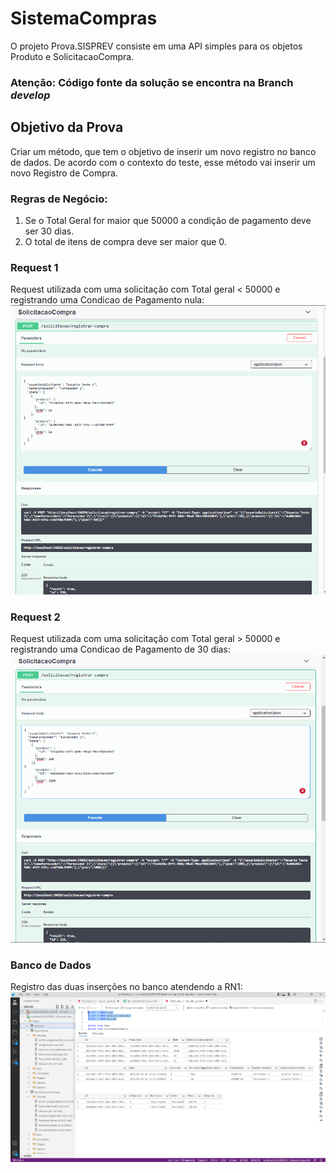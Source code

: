 # SistemaCompras 

O projeto Prova.SISPREV consiste em uma API simples para os objetos Produto e SolicitacaoCompra. 

### Atenção: Código fonte da solução se encontra na Branch *develop*

## Objetivo da Prova

Criar um método, que tem o objetivo de inserir um novo registro no banco de dados. De acordo com o contexto do teste, esse método vai inserir um novo Registro de Compra.

### Regras de Negócio:
1.	Se o Total Geral for maior que 50000 a condição de pagamento deve ser 30 dias.
2.	O total de itens de compra deve ser maior que 0.

### Request 1
Request utilizada com uma solicitação com Total geral < 50000 e registrando uma Condicao de Pagamento nula:
![Swagger Request Solicitacao 1](https://github.com/rodrigosbrito/SistemaCompras/blob/develop/prints/request_swagger_create_solicitacao.PNG?raw=true)

### Request 2
Request utilizada com uma solicitação com Total geral > 50000 e registrando uma Condicao de Pagamento de 30 dias:
![Swagger Request Solicitacao 2](https://github.com/rodrigosbrito/SistemaCompras/blob/develop/prints/request_swagger_create_solicitacao_2.PNG?raw=true)

### Banco de Dados
Registro das duas inserções no banco atendendo a RN1:
![Banco de dados](https://github.com/rodrigosbrito/SistemaCompras/blob/develop/prints/sql_query_solicitacoes.PNG?raw=true)
